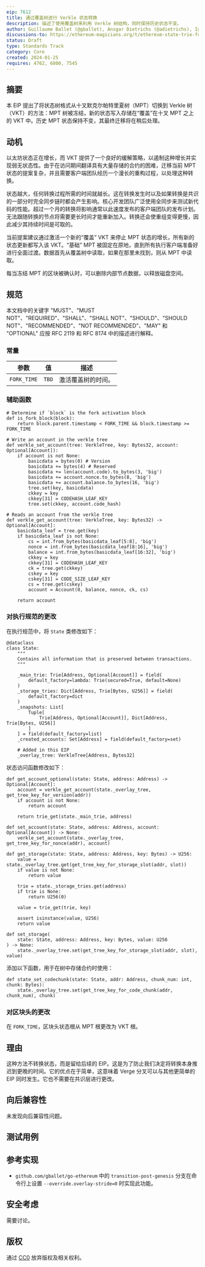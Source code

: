 ```yaml
---
eip: 7612
title: 通过覆盖树进行 Verkle 状态转换
description: 描述了使用覆盖树来利用 Verkle 树结构，同时保持历史状态不变。
author: Guillaume Ballet (@gballet), Ansgar Dietrichs (@adietrichs), Ignacio Hagopian (@jsign), Gottfried Herold (@GottfriedHerold), Jamie Lokier (@jlokier), Tanishq Jasoria (@tanishqjasoria), Parithosh Jayanthi (@parithosh), Gabriel Rocheleau (@gabrocheleau), Karim Taam (@matkt)
discussions-to: https://ethereum-magicians.org/t/ethereum-state-trie-format-change-using-an-overlay/4165
status: Draft
type: Standards Track
category: Core
created: 2024-01-25
requires: 4762, 6800, 7545
---
```


## 摘要

本 EIP 提出了将状态树格式从十叉默克尔帕特里夏树（MPT）切换到 Verkle 树（VKT）的方法：MPT 树被冻结，新的状态写入存储在“覆盖”在十叉 MPT 之上的 VKT 中。历史 MPT 状态保持不变，其最终迁移将在稍后处理。

## 动机

以太坊状态正在增长，而 VKT 提供了一个良好的缓解策略，以遏制这种增长并实现弱无状态性。由于在访问期间翻译具有大量存储的合约的困难，迁移当前 MPT 状态的提案复杂，并且需要客户端团队经历一个漫长的重构过程，以处理这种转换。

状态越大，任何转换过程所需的时间就越长。这在转换发生时以及如果转换是共识的一部分时完全同步链时都会产生影响。核心开发团队广泛使用全同步来测试新代码的性能。超过一个月的转换将影响通常以此速度发布的客户端团队的发布计划。无法跟随转换的节点将需要更长时间才能重新加入。转换还会使重组变得更慢，因此减少其持续时间是可取的。

当前提案建议通过激活一个新的“覆盖” VKT 来停止 MPT 状态的增长，所有新的状态更新都写入该 VKT。“基础” MPT 被固定在原地，直到所有执行客户端准备好进行全面过渡。数据首先从覆盖树中读取，如果在那里未找到，则从 MPT 中读取。

每当冻结 MPT 的区块被确认时，可以删除内部节点数据，以释放磁盘空间。

## 规范

本文档中的关键字 "MUST"、"MUST NOT"、"REQUIRED"、"SHALL"、"SHALL NOT"、"SHOULD"、"SHOULD NOT"、"RECOMMENDED"、"NOT RECOMMENDED"、"MAY" 和 "OPTIONAL" 应按 RFC 2119 和 RFC 8174 中的描述进行解释。

### 常量

| 参数         | 值   | 描述                                      |
| ------------ | ---- | ----------------------------------------- |
| `FORK_TIME`  | `TBD` | 激活覆盖树的时间。                       |

### 辅助函数

```python3
# Determine if `block` is the fork activation block
def is_fork_block(block):
    return block.parent.timestamp < FORK_TIME && block.timestamp >= FORK_TIME
    
# Write an account in the verkle tree
def verkle_set_account(tree: VerkleTree, key: Bytes32, account: Optional[Account]):
    if account is not None:
        basicdata = bytes(0) # Version
        basicdata += bytes(4) # Reserved
        basicdata += len(account.code).to_bytes(3, 'big')
        basicdata += account.nonce.to_bytes(8, 'big')
        basicdata += account.balance.to_bytes(16, 'big')
        tree.set(key, basicdata)
        ckkey = key
        ckkey[31] = CODEHASH_LEAF_KEY
        tree.set(ckkey, account.code_hash)

# Reads an account from the verkle tree
def verkle_get_account(tree: VerkleTree, key: Bytes32) -> Optional[Account]:
    basicdata_leaf = tree.get(key)
    if basicdata_leaf is not None:
        cs = int.from_bytes(basicdata_leaf[5:8], 'big')
        nonce = int.from_bytes(basicdata_leaf[8:16], 'big')
        balance = int.from_bytes(basicdata_leaf[16:32], 'big')
        ckkey = key
        ckkey[31] = CODEHASH_LEAF_KEY
        ck = tree.get(ckkey)
        cskey = key
        cskey[31] = CODE_SIZE_LEAF_KEY
        cs = tree.get(cskey)
        account = Account(0, balance, nonce, ck, cs)

    return account
```

### 对执行规范的更改

在执行规范中，将 `State` 类修改如下：

```python3
@dataclass
class State:
    """
    Contains all information that is preserved between transactions.
    """

    _main_trie: Trie[Address, Optional[Account]] = field(
        default_factory=lambda: Trie(secured=True, default=None)
    )
    _storage_tries: Dict[Address, Trie[Bytes, U256]] = field(
        default_factory=dict
    )
    _snapshots: List[
        Tuple[
            Trie[Address, Optional[Account]], Dict[Address, Trie[Bytes, U256]]
        ]
    ] = field(default_factory=list)
    _created_accounts: Set[Address] = field(default_factory=set)

    # Added in this EIP
    _overlay_tree: VerkleTree[Address, Bytes32]
```

状态访问函数修改如下：

```python3
def get_account_optional(state: State, address: Address) -> Optional[Account]:
    account = verkle_get_account(state._overlay_tree, get_tree_key_for_version(addr))
    if account is not None:
        return account
    
    return trie_get(state._main_trie, address)

def set_account(state: State, address: Address, account: Optional[Account]) -> None:
    verkle_set_account(state._overlay_tree, get_tree_key_for_nonce(addr), account)

def get_storage(state: State, address: Address, key: Bytes) -> U256:
    value = state._overlay_tree.get(get_tree_key_for_storage_slot(addr, slot))
    if value is not None:
        return value
        
    trie = state._storage_tries.get(address)
    if trie is None:
        return U256(0)

    value = trie_get(trie, key)

    assert isinstance(value, U256)
    return value

def set_storage(
    state: State, address: Address, key: Bytes, value: U256
) -> None:
    state._overlay_tree.set(get_tree_key_for_storage_slot(addr, slot), value)
```

添加以下函数，用于在树中存储合约时使用：

```python3
def state_set_codechunk(state: State, addr: Address, chunk_num: int, chunk: Bytes):
    state._overlay_tree.set(get_tree_key_for_code_chunk(addr, chunk_num), chunk)
```

### 对区块头的更改

在 `FORK_TIME`，区块头状态根从 MPT 根更改为 VKT 根。

## 理由

这种方法不转换状态，而是留给后续的 EIP。这是为了防止我们决定将转换本身推迟到更晚的时间。它的优点在于简单，这意味着 Verge 分叉可以与其他更简单的 EIP 同时发生。它也不需要在共识层进行更改。

## 向后兼容性

未发现向后兼容性问题。

## 测试用例

<!--
  此部分对于非核心 EIP 是可选的。

  测试用例部分应包括预期的输入/输出对，但可以包括一组简洁的可执行测试。它不应包括项目构建文件。此处不得引入新要求（这意味着仅遵循规范部分的实现应通过此处的所有测试。）
  如果测试套件太大而无法合理地包含在内，则考虑将其作为一个或多个文件添加到 `../assets/eip-####/` 中。外部链接将不被允许

  TODO: 提交前删除此评论
-->

## 参考实现

 * `github.com/gballet/go-ethereum` 中的 `transition-post-genesis` 分支在命令行上设置 `--override.overlay-stride=0` 时实现此功能。

## 安全考虑

<!--
  所有 EIP 必须包含一个讨论与提议变更相关的安全影响/考虑的部分。包括可能对安全讨论重要的信息，表面风险，并可在提案的整个生命周期中使用。例如，包括与安全相关的设计决策、关注点、重要讨论、特定于实现的指导和陷阱、威胁和风险的概述以及如何应对这些风险。缺少“安全考虑”部分的 EIP 将被拒绝。没有经过审查人员认为足够的安全考虑讨论，EIP 不能进入“最终”状态。

  当前占位符对于草案是可以接受的。

  TODO: 提交前删除此评论
-->

需要讨论。

## 版权

通过 [CC0](../LICENSE.md) 放弃版权及相关权利。